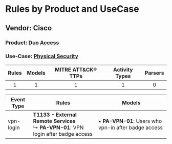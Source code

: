 Rules by Product and UseCase
============================
Vendor: Cisco
-------------
### Product: [Duo Access](../ds_cisco_duo_access.md)
### Use-Case: [Physical Security](../../../../UseCases/uc_physical_security.md)

| Rules | Models | MITRE ATT&CK® TTPs | Activity Types | Parsers |
|:-----:|:------:|:------------------:|:--------------:|:-------:|
|   1   |   1    |         1          |       1        |    0    |

| Event Type | Rules    | Models    |
| ---------- | ---- | ---- |
| vpn-login  | <b>T1133 - External Remote Services</b><br> ↳ <b>PA-VPN-01</b>: VPN login after badge access |  • <b>PA-VPN-01</b>: Users who vpn-in after badge access |